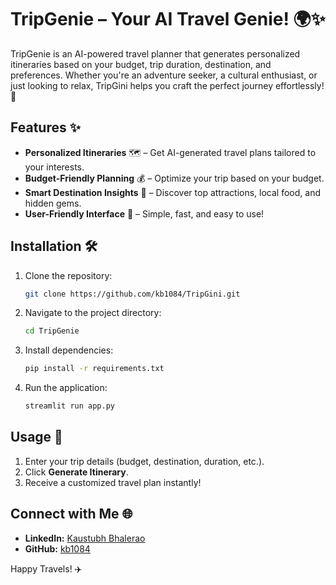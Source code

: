 # TripGenie – Your AI Travel Genie! 🌍✨

TripGenie is an AI-powered travel planner that generates personalized itineraries based on your budget, trip duration, destination, and preferences. Whether you're an adventure seeker, a cultural enthusiast, or just looking to relax, TripGini helps you craft the perfect journey effortlessly! 🚀

## Features ✨
- **Personalized Itineraries** 🗺️ – Get AI-generated travel plans tailored to your interests.
- **Budget-Friendly Planning** 💰 – Optimize your trip based on your budget.
- **Smart Destination Insights** 📍 – Discover top attractions, local food, and hidden gems.
- **User-Friendly Interface** 🎯 – Simple, fast, and easy to use!

## Installation 🛠️
1. Clone the repository:
   ```sh
   git clone https://github.com/kb1084/TripGini.git
   ```
2. Navigate to the project directory:
   ```sh
   cd TripGenie
   ```
3. Install dependencies:
   ```sh
   pip install -r requirements.txt
   ```
4. Run the application:
   ```sh
   streamlit run app.py
   ```

## Usage 🚀
1. Enter your trip details (budget, destination, duration, etc.).
2. Click **Generate Itinerary**.
3. Receive a customized travel plan instantly!

## Connect with Me 🌐
- **LinkedIn:** [Kaustubh Bhalerao](https://www.linkedin.com/in/kaustubh-bhalerao-566a07258)
- **GitHub:** [kb1084](https://github.com/kb1084)

Happy Travels! ✈️
